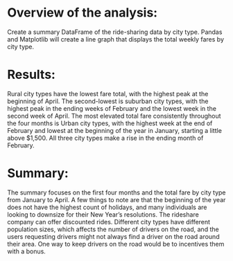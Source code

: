 # Overview of the analysis:
Create a summary DataFrame of the ride-sharing data by city type. Pandas and Matplotlib will create a line graph that displays the total weekly fares by city type.
# Results: 
Rural city types have the lowest fare total, with the highest peak at the beginning of April. The second-lowest is suburban city types, with the highest peak in the ending weeks of February and the lowest week in the second week of April. The most elevated total fare consistently throughout the four months is Urban city types, with the highest week at the end of February and lowest at the beginning of the year in January, starting a little above $1,500. All three city types make a rise in the ending month of February.
# Summary:
The summary focuses on the first four months and the total fare by city type from January to April. A few things to note are that the beginning of the year does not have the highest count of holidays, and many individuals are looking to downsize for their New Year’s resolutions. The rideshare company can offer discounted rides. Different city types have different population sizes, which affects the number of drivers on the road, and the users requesting drivers might not always find a driver on the road around their area. One way to keep drivers on the road would be to incentives them with a bonus.
